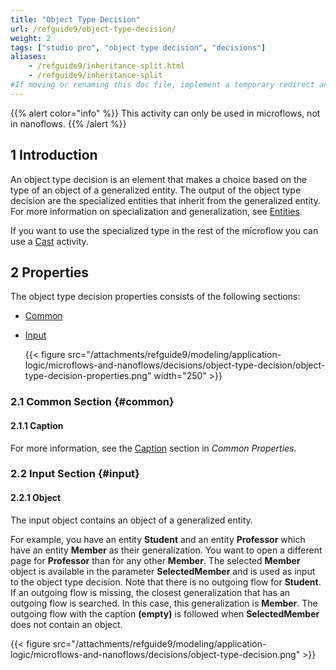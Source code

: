 ```yaml
---
title: "Object Type Decision"
url: /refguide9/object-type-decision/
weight: 2
tags: ["studio pro", "object type decision", "decisions"]
aliases:
    - /refguide9/inheritance-split.html
    - /refguide9/inheritance-split
#If moving or renaming this doc file, implement a temporary redirect and let the respective team know they should update the URL in the product. See Mapping to Products for more details.
---
```


{{% alert color="info" %}}
This activity can only be used in microflows, not in nanoflows.
{{% /alert %}}

## 1 Introduction

An object type decision is an element that makes a choice based on the type of an object of a generalized entity. The output of the object type decision are the specialized entities that inherit from the generalized entity. For more information on specialization and generalization, see [Entities](/refguide9/entities/).

If you want to use the specialized type in the rest of the microflow you can use a [Cast](/refguide9/cast-object/) activity.

## 2 Properties

The object type decision properties consists of the following sections:

* [Common](#common)
* [Input](#input)

    {{< figure src="/attachments/refguide9/modeling/application-logic/microflows-and-nanoflows/decisions/object-type-decision/object-type-decision-properties.png"   width="250"  >}}

### 2.1 Common Section {#common} 

#### 2.1.1 Caption

For more information, see the [Caption](/refguide9/microflow-element-common-properties/#caption) section in *Common Properties*.

### 2.2 Input Section {#input}

#### 2.2.1 Object

The input object contains an object of a generalized entity.

For example, you have an entity **Student** and an entity **Professor** which have an entity **Member** as their generalization. You want to open a different page for **Professor** than for any other **Member**. The selected **Member** object is available in the parameter **SelectedMember** and is used as input to the object type decision. Note that there is no outgoing flow for **Student**. If an outgoing flow is missing, the closest generalization that has an outgoing flow is searched. In this case, this generalization is **Member**. The outgoing flow with the caption **(empty)** is followed when **SelectedMember** does not contain an object.

{{< figure src="/attachments/refguide9/modeling/application-logic/microflows-and-nanoflows/decisions/object-type-decision.png" >}}
